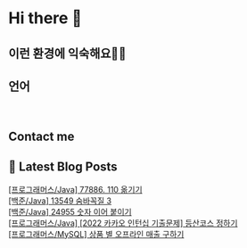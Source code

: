 # Hi there 👋

## 이런 환경에 익숙해요✍🏼

## 언어

<p>
  <img alt="" src= "https://img.shields.io/badge/JavaScript-F7DF1E?style=flat-square&logo=JavaScript&logoColor=white"/> 
  <img alt="" src= "https://img.shields.io/badge/TypeScript-black?logo=typescript&logoColor=blue"/>
</p>

## Contact me

## 📕 Latest Blog Posts

<a href=https://devjuice.tistory.com/83>[프로그래머스/Java] 77886. 110 옮기기</a></br><a href=https://devjuice.tistory.com/82>[백준/Java] 13549 숨바꼭질 3</a></br><a href=https://devjuice.tistory.com/81>[백준/Java] 24955 숫자 이어 붙이기</a></br><a href=https://devjuice.tistory.com/80>[프로그래머스/Java] [2022 카카오 인턴십 기출문제] 등산코스 정하기</a></br><a href=https://devjuice.tistory.com/79>[프로그래머스/MySQL] 상품 별 오프라인 매출 구하기</a></br>